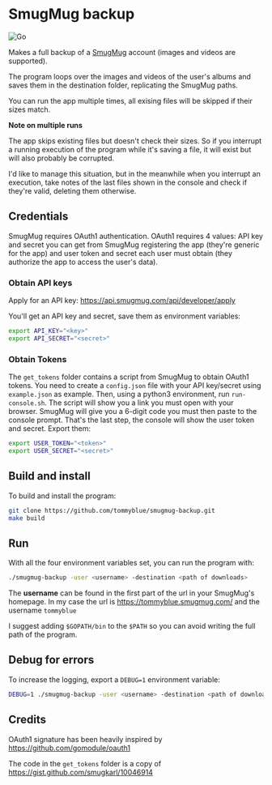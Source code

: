 # SmugMug backup

![Go](https://github.com/tommyblue/smugmug-backup/workflows/Go/badge.svg)

Makes a full backup of a [SmugMug](https://www.smugmug.com/) account (images and videos are supported).

The program loops over the images and videos of the user's albums and saves them in the destination
folder, replicating the SmugMug paths.

You can run the app multiple times, all exising files will be skipped if their sizes match.

**Note on multiple runs**

The app skips existing files but doesn't check their sizes. So if you interrupt a running execution
of the program while it's saving a file, it will exist but will also probably be corrupted.

I'd like to manage this situation, but in the meanwhile when you interrupt an execution, take notes
of the last files shown in the console and check if they're valid, deleting them otherwise.

## Credentials

SmugMug requires OAuth1 authentication. OAuth1 requires 4 values: API key and secret you can get
from SmugMug registering the app (they're generic for the app) and user token and secret each user
must obtain (they authorize the app to access the user's data).

### Obtain API keys

Apply for an API key: https://api.smugmug.com/api/developer/apply

You'll get an API key and secret, save them as environment variables:

```sh
export API_KEY="<key>"
export API_SECRET="<secret>"
```

### Obtain Tokens

The `get_tokens` folder contains a script from SmugMug to obtain OAuth1 tokens.
You need to create a `config.json` file with your API key/secret using `example.json` as example.
Then, using a python3 environment, run `run-console.sh`.
The script will show you a link you must open with your browser. SmugMug will give you a 6-digit
code you must then paste to the console prompt.
That's the last step, the console will show the user token and secret. Export them:

```sh
export USER_TOKEN="<token>"
export USER_SECRET="<secret>"
```

## Build and install

To build and install the program:

```sh
git clone https://github.com/tommyblue/smugmug-backup.git
make build
```

## Run

With all the four environment variables set, you can run the program with:

```sh
./smugmug-backup -user <username> -destination <path of downloads>
```

The **username** can be found in the first part of the url in your SmugMug's homepage.
In my case the url is https://tommyblue.smugmug.com/ and the username `tommyblue`

I suggest adding `$GOPATH/bin` to the `$PATH` so you can avoid writing the full path of the program.

## Debug for errors

To increase the logging, export a `DEBUG=1` environment variable:

```sh
DEBUG=1 ./smugmug-backup -user <username> -destination <path of downloads>
```

## Credits

OAuth1 signature has been heavily inspired by https://github.com/gomodule/oauth1

The code in the `get_tokens` folder is a copy of https://gist.github.com/smugkarl/10046914
